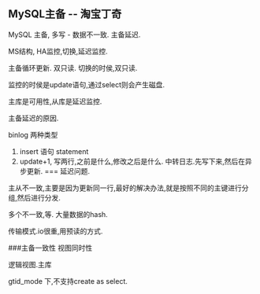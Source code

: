 MySQL主备 -- 淘宝丁奇
---

MySQL 主备, 多写 - 数据不一致. 主备延迟.

MS结构, HA监控,切换,延迟监控.

主备循环更新. 双只读. 切换的时侯,双只读.

监控的时侯是update语句,通过select则会产生磁盘.

主库是可用性,从库是延迟监控.

主备延迟的原因.


binlog 两种类型

1. insert 语句 statement
2. update+1, 写两行,之前是什么,修改之后是什么.
中转日志.先写下来,然后在异步更新. === 延迟问题.


主从不一致,主要是因为更新同一行,最好的解决办法,就是按照不同的主键进行分组,然后进行分发.

多个不一致,等. 大量数据的hash.

传输模式.io很重,用预读的方式.

###主备一致性
视图同时性

逻辑视图.主库

gtid_mode 下,不支持create as select.
